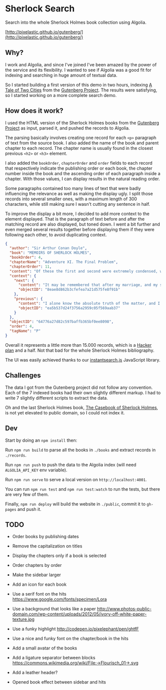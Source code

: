 # Sherlock Search

Search into the whole Sherlock Holmes book collection using Algolia.

[http://pixelastic.github.io/gutenberg/](http://pixelastic.github.io/gutenberg/)

## Why?

I work and Algolia, and since I've joined I've been amazed by the power of the
service and its flexibility. I wanted to see if Algolia was a good fit for
indexing and searching in huge amount of textual data.

So I started building a first version of this demo in two hours, indexing [A
Tale of Two Cities][1] from the [Gutenberg Project][2]. The results were
satisfying, so I started working on a more complete search demo.

## How does it work?

I used the HTML version of the Sherlock Holmes books from the [Gutenberg
Project][3] as input, parsed it, and
pushed the records to Algolia.

The parsing basically involves creating one record for each `<p>` paragraph of
text from the source book. I also added the name of the book and parent chapter
to each record. The chapter name is usually found in the closest previous `<h2>`
or `<h3>` element.

I also added the `bookOrder`, `chapterOrder` and `order` fields to each record
that respectively indicate the publishing order or each book, the chapter number
inside the book and the ascending order of each paragraph inside a chapter. With
those values, I can display results in the natural reading order.

Some paragraphs contained too many lines of text that were badly influencing the
relevance as well as making the display ugly. I split those records into several
smaller ones, with a maximum length of 300 characters, while still making sure
I wasn't cutting any sentence in half.

To improve the display a bit more, I decided to add more context to the element
displayed. That is the paragraph of text before and after the matching record
are also displayed, but toned down. I went a bit further and even merged several
results together before displaying them if they were following each other, to
avoid duplicating context.

```json
{
  "author": "Sir Arthur Conan Doyle",
  "book": "MEMOIRS OF SHERLOCK HOLMES",
  "bookOrder": 4,
  "chapterName": "Adventure XI. The Final Problem",
  "chapterOrder": 11,
  "content": "Of these the first and second were extremely condensed, while the last is, as I shall now show, an absolute perversion of the facts. It lies with me to tell for the first time what really took place between Professor Moriarty and Mr. Sherlock Holmes.",
  "context": {
    "next": {
      "content": "It may be remembered that after my marriage, and my subsequent start in private practice, the very intimate relations which had existed between Holmes and myself became to some extent modified. He still came to me from time to time when he desired a companion in his investigation, but these occasions grew more and more seldom, until I find that in the year 1890 there were only three cases of which I retain any record.",
      "objectID": "8eae8d862b3cfefea7a21d575fe8f91b"
    },
    "previous": {
      "content": "I alone know the absolute truth of the matter, and I am satisfied that the time has come when no good purpose is to be served by its suppression. As far as I know, there have been only three accounts in the public press: that in the Journal de Geneve on May 6th, 1891, the Reuter's despatch in the English papers on May 7th, and finally the recent letter to which I have alluded.",
      "objectID": "ea5b537d24f3756a2959c05f569aab37"
    }
  },
  "objectID": "64776a27d82c597baffb365bf0ee8098",
  "order": 4,
  "tagName": "P"
}
```

Overall it represents a little more than 15.000 records, which is a [Hacker
plan][4] and a half. Not that bad for the whole Sherlock Holmes bibliography.

The UI was easily achieved thanks to our
[instantsearch.js](https://community.algolia.com/instantsearch.js/) JavaScript
library.

## Challenges

The data I got from the Gutenberg project did not follow any convention. Each of
the 7 indexed books had their own slightly different markup. I had to write
7 slightly different scripts to extract the data.

Oh and the last Sherlock Holmes book, [The Casebook of Sherlock Holmes][5], is
not yet elevated to public domain, so I could not index it.

## Dev

Start by doing an `npm install` then:

Run `npm run build` to parse all the books in `./books` and extract records in
`./records`.

Run `npm run push` to push the data to the Algolia index (will need
`ALGOLIA_API_KEY` env variable).

Run `npm run serve` to serve a local version on `http://localhost:4001`.

You can run `npm run test` and `npm run test:watch` to run the tests, but there
are very few of them.

Finally, `npm run deploy` will build the website in `./public`, commit it to
`gh-pages` and push it.

## TODO

- Order books by publishing dates
- Remove the capitalization on titles
- Display the chapters only if a book is selected
- Order chapters by order
- Make the sidebar larger
- Add an icon for each book

- Use a serif font on the hits https://www.google.com/fonts/specimen/Lora
- Use a background that looks like a paper
  http://www.photos-public-domain.com/wp-content/uploads/2012/05/ivory-off-white-paper-texture.jpg
- Use a funky highlight http://codepen.io/pixelephant/pen/ghtfF
- Use a nice and funky font on the chapter/book in the hits
- Add a small avatar of the books
- Add a ligature separator between blocks
  https://commons.wikimedia.org/wiki/File:->Flourisch_01->.svg

- Add a leather header?
- Opened book effect between sidebar and hits

[1]: https://www.gutenberg.org/files/98/98-h/98-h.htm
[2]: http://www.gutenberg.org/
[3]: http://www.gutenberg.org/ebooks/subject/76
[4]: https://www.algolia.com/users/sign_up/hacker
[5]: https://en.wikipedia.org/wiki/The_Case-Book_of_Sherlock_Holmes
